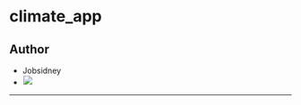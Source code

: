 # climate_app

## Author
- Jobsidney
- [<img style="border: 1px solid white;" src="./Assets/images/job.png">](https://github.com/Jobsidney/)
***

